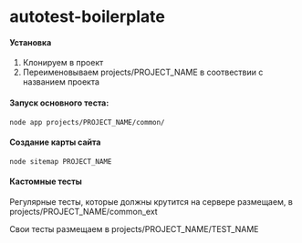 # autotest-boilerplate 

#### Установка
1. Клонируем в проект
2. Переименовываем projects/PROJECT_NAME в соотвествии с названием проекта

#### Запуск основного теста:
`node app projects/PROJECT_NAME/common/`


#### Создание карты сайта
`node sitemap PROJECT_NAME`

#### Кастомные тесты

Регулярные тесты, которые должны крутится на сервере размещаем, в projects/PROJECT_NAME/common_ext

Свои тесты размещаем в projects/PROJECT_NAME/TEST_NAME
